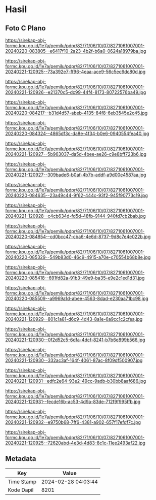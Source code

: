 # Hasil

## Foto C Plano

https://sirekap-obj-formc.kpu.go.id/1e7a/pemilu/pdpr/82/71/06/10/07/8271061007001-20240220-083805--e6417f10-2a23-4b2f-b6a0-0624a18979ba.jpg

https://sirekap-obj-formc.kpu.go.id/1e7a/pemilu/pdpr/82/71/06/10/07/8271061007001-20240221-120925--73a392e7-ff96-4eaa-ace9-56c5ec6dc80d.jpg

https://sirekap-obj-formc.kpu.go.id/1e7a/pemilu/pdpr/82/71/06/10/07/8271061007001-20240221-120926--e21370c5-dc99-44f4-8173-80722576ba49.jpg

https://sirekap-obj-formc.kpu.go.id/1e7a/pemilu/pdpr/82/71/06/10/07/8271061007001-20240220-084217--b31d4d57-abeb-4135-84f8-6eb3545e2c45.jpg

https://sirekap-obj-formc.kpu.go.id/1e7a/pemilu/pdpr/82/71/06/10/07/8271061007001-20240220-084324--4865df3c-da8e-4f34-b0e6-0940554fea40.jpg

https://sirekap-obj-formc.kpu.go.id/1e7a/pemilu/pdpr/82/71/06/10/07/8271061007001-20240221-120927--5b963037-da5d-4bee-ae26-c9e8bff723b6.jpg

https://sirekap-obj-formc.kpu.go.id/1e7a/pemilu/pdpr/82/71/06/10/07/8271061007001-20240221-120927--309bade6-b0af-4b7b-addf-a9d00e4587aa.jpg

https://sirekap-obj-formc.kpu.go.id/1e7a/pemilu/pdpr/82/71/06/10/07/8271061007001-20240220-084635--23a49c44-9f62-444c-93f2-945f90773c19.jpg

https://sirekap-obj-formc.kpu.go.id/1e7a/pemilu/pdpr/82/71/06/10/07/8271061007001-20240221-120928--c4cb634d-fd5d-48fb-9144-940fd7cb2bab.jpg

https://sirekap-obj-formc.kpu.go.id/1e7a/pemilu/pdpr/82/71/06/10/07/8271061007001-20240220-084854--cd0bcc47-cba6-4e6d-8737-9d8c7e4e022b.jpg

https://sirekap-obj-formc.kpu.go.id/1e7a/pemilu/pdpr/82/71/06/10/07/8271061007001-20240220-085329--549b83d0-46c9-4915-a70e-c70554b68b8e.jpg

https://sirekap-obj-formc.kpu.go.id/1e7a/pemilu/pdpr/82/71/06/10/07/8271061007001-20240220-085418--691fd82a-91b3-49e9-ba35-e9e2c1ed1d31.jpg

https://sirekap-obj-formc.kpu.go.id/1e7a/pemilu/pdpr/82/71/06/10/07/8271061007001-20240220-085509--a9969a1d-abee-4563-8dad-e230aa71bc98.jpg

https://sirekap-obj-formc.kpu.go.id/1e7a/pemilu/pdpr/82/71/06/10/07/8271061007001-20240221-120929--801c1a81-d6c9-4d43-8a1e-6a9cc1c2cfea.jpg

https://sirekap-obj-formc.kpu.go.id/1e7a/pemilu/pdpr/82/71/06/10/07/8271061007001-20240221-120930--0f2d52c5-6dfa-4dcf-8241-b7b6e899b566.jpg

https://sirekap-obj-formc.kpu.go.id/1e7a/pemilu/pdpr/82/71/06/10/07/8271061007001-20240221-120930--332ac3af-164f-4061-87ac-8f09df500907.jpg

https://sirekap-obj-formc.kpu.go.id/1e7a/pemilu/pdpr/82/71/06/10/07/8271061007001-20240221-120931--edfc2e64-93e2-49cc-9adb-b30bb8aaf686.jpg

https://sirekap-obj-formc.kpu.go.id/1e7a/pemilu/pdpr/82/71/06/10/07/8271061007001-20240221-120931--fecde16b-ac53-4d9a-83de-712f9f995ffb.jpg

https://sirekap-obj-formc.kpu.go.id/1e7a/pemilu/pdpr/82/71/06/10/07/8271061007001-20240221-120932--e9750b68-7ff6-4381-a902-657f17efdf7c.jpg

https://sirekap-obj-formc.kpu.go.id/1e7a/pemilu/pdpr/82/71/06/10/07/8271061007001-20240221-120925--72620abd-4e3d-4d83-8c1c-11ee2493af22.jpg


## Metadata

| Key        | Value               |
| ---------- | ------------------- |
| Time Stamp | 2024-02-28 04:03:44 |
| Kode Dapil | 8201                |



